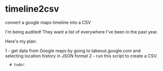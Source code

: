 # timeline2csv
convert a google maps timeline into a CSV

I'm being audited! They want a list of everywhere I've been in the past year.

Here's my plan:

  1 - get data from Google maps by going to takeout.google.com and selecting location history in JSON format
  2 - run this script to create a CSV.
  
```
  # todo!
```

